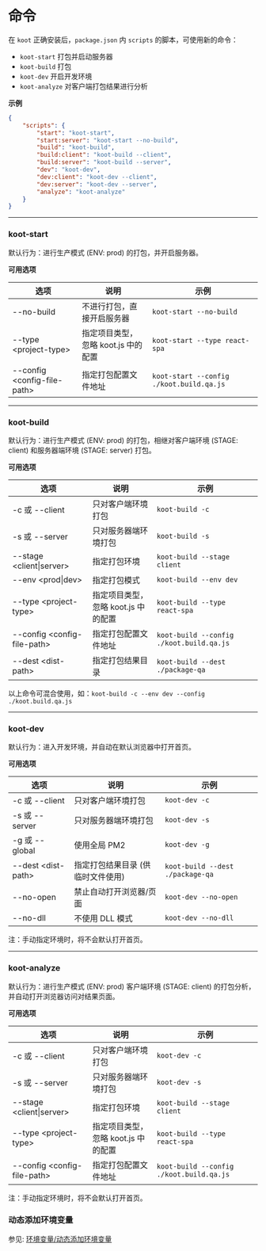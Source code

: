 # 命令

在 `koot` 正确安装后，`package.json` 内 `scripts` 的脚本，可使用新的命令：

-   `koot-start` 打包并启动服务器
-   `koot-build` 打包
-   `koot-dev` 开启开发环境
-   `koot-analyze` 对客户端打包结果进行分析

**示例**

```json
{
    "scripts": {
        "start": "koot-start",
        "start:server": "koot-start --no-build",
        "build": "koot-build",
        "build:client": "koot-build --client",
        "build:server": "koot-build --server",
        "dev": "koot-dev",
        "dev:client": "koot-dev --client",
        "dev:server": "koot-dev --server",
        "analyze": "koot-analyze"
    }
}
```

---

### koot-start

默认行为：进行生产模式 (ENV: prod) 的打包，并开启服务器。

**可用选项**

| 选项                              | 说明                                | 示例                                     |
| --------------------------------- | ----------------------------------- | ---------------------------------------- |
| --no-build                        | 不进行打包，直接开启服务器          | `koot-start --no-build`                  |
| --type &lt;project-type&gt;       | 指定项目类型，忽略 koot.js 中的配置 | `koot-start --type react-spa`            |
| --config &lt;config-file-path&gt; | 指定打包配置文件地址                | `koot-start --config ./koot.build.qa.js` |

---

### koot-build

默认行为：进行生产模式 (ENV: prod) 的打包，相继对客户端环境 (STAGE: client) 和服务器端环境 (STAGE: server) 打包。

**可用选项**

| 选项                               | 说明                                | 示例                                     |
| ---------------------------------- | ----------------------------------- | ---------------------------------------- |
| -c 或 --client                     | 只对客户端环境打包                  | `koot-build -c`                          |
| -s 或 --server                     | 只对服务器端环境打包                | `koot-build -s`                          |
| --stage &lt;client&#124;server&gt; | 指定打包环境                        | `koot-build --stage client`              |
| --env &lt;prod&#124;dev&gt;        | 指定打包模式                        | `koot-build --env dev`                   |
| --type &lt;project-type&gt;        | 指定项目类型，忽略 koot.js 中的配置 | `koot-build --type react-spa`            |
| --config &lt;config-file-path&gt;  | 指定打包配置文件地址                | `koot-build --config ./koot.build.qa.js` |
| --dest &lt;dist-path&gt;           | 指定打包结果目录                    | `koot-build --dest ./package-qa`         |

以上命令可混合使用，如：`koot-build -c --env dev --config ./koot.build.qa.js`

---

### koot-dev

默认行为：进入开发环境，并自动在默认浏览器中打开首页。

**可用选项**

| 选项                     | 说明                              | 示例                             |
| ------------------------ | --------------------------------- | -------------------------------- |
| -c 或 --client           | 只对客户端环境打包                | `koot-dev -c`                    |
| -s 或 --server           | 只对服务器端环境打包              | `koot-dev -s`                    |
| -g 或 --global           | 使用全局 PM2                      | `koot-dev -g`                    |
| --dest &lt;dist-path&gt; | 指定打包结果目录 (供临时文件使用) | `koot-build --dest ./package-qa` |
| --no-open                | 禁止自动打开浏览器/页面           | `koot-dev --no-open`             |
| --no-dll                 | 不使用 DLL 模式                   | `koot-dev --no-dll`              |

注：手动指定环境时，将不会默认打开首页。

---

### koot-analyze

默认行为：进行生产模式 (ENV: prod) 客户端环境 (STAGE: client) 的打包分析，并自动打开浏览器访问对结果页面。

**可用选项**

| 选项                               | 说明                                | 示例                                     |
| ---------------------------------- | ----------------------------------- | ---------------------------------------- |
| -c 或 --client                     | 只对客户端环境打包                  | `koot-dev -c`                            |
| -s 或 --server                     | 只对服务器端环境打包                | `koot-dev -s`                            |
| --stage &lt;client&#124;server&gt; | 指定打包环境                        | `koot-build --stage client`              |
| --type &lt;project-type&gt;        | 指定项目类型，忽略 koot.js 中的配置 | `koot-build --type react-spa`            |
| --config &lt;config-file-path&gt;  | 指定打包配置文件地址                | `koot-build --config ./koot.build.qa.js` |

注：手动指定环境时，将不会默认打开首页。

### 动态添加环境变量

参见: [环境变量/动态添加环境变量](/env?id=动态添加环境变量)
